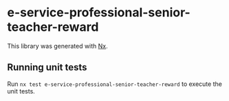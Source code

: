 # e-service-professional-senior-teacher-reward

This library was generated with [Nx](https://nx.dev).

## Running unit tests

Run `nx test e-service-professional-senior-teacher-reward` to execute the unit tests.
